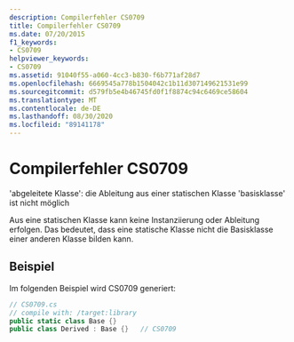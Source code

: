 ```yaml
---
description: Compilerfehler CS0709
title: Compilerfehler CS0709
ms.date: 07/20/2015
f1_keywords:
- CS0709
helpviewer_keywords:
- CS0709
ms.assetid: 91040f55-a060-4cc3-b830-f6b771af28d7
ms.openlocfilehash: 6669545a778b1504042c1b11d307149621531e99
ms.sourcegitcommit: d579fb5e4b46745fd0f1f8874c94c6469ce58604
ms.translationtype: MT
ms.contentlocale: de-DE
ms.lasthandoff: 08/30/2020
ms.locfileid: "89141178"
---
```

# <a name="compiler-error-cs0709"></a>Compilerfehler CS0709
'abgeleitete Klasse': die Ableitung aus einer statischen Klasse 'basisklasse' ist nicht möglich  
  
 Aus eine statischen Klasse kann keine Instanziierung oder Ableitung erfolgen. Das bedeutet, dass eine statische Klasse nicht die Basisklasse einer anderen Klasse bilden kann.  
  
## <a name="example"></a>Beispiel  
 Im folgenden Beispiel wird CS0709 generiert:  
  
```csharp  
// CS0709.cs  
// compile with: /target:library  
public static class Base {}  
public class Derived : Base {}   // CS0709  
```
